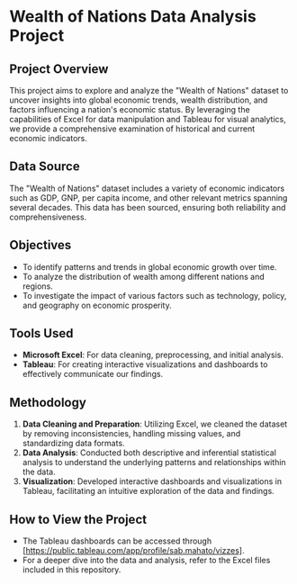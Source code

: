 # Wealth of Nations Data Analysis Project

## Project Overview
This project aims to explore and analyze the "Wealth of Nations" dataset to uncover insights into global economic trends, wealth distribution, and factors influencing a nation's economic status. By leveraging the capabilities of Excel for data manipulation and Tableau for visual analytics, we provide a comprehensive examination of historical and current economic indicators.

## Data Source
The "Wealth of Nations" dataset includes a variety of economic indicators such as GDP, GNP, per capita income, and other relevant metrics spanning several decades. This data has been sourced, ensuring both reliability and comprehensiveness.

## Objectives
- To identify patterns and trends in global economic growth over time.
- To analyze the distribution of wealth among different nations and regions.
- To investigate the impact of various factors such as technology, policy, and geography on economic prosperity.

## Tools Used
- **Microsoft Excel**: For data cleaning, preprocessing, and initial analysis.
- **Tableau**: For creating interactive visualizations and dashboards to effectively communicate our findings.

## Methodology
1. **Data Cleaning and Preparation**: Utilizing Excel, we cleaned the dataset by removing inconsistencies, handling missing values, and standardizing data formats.
2. **Data Analysis**: Conducted both descriptive and inferential statistical analysis to understand the underlying patterns and relationships within the data.
3. **Visualization**: Developed interactive dashboards and visualizations in Tableau, facilitating an intuitive exploration of the data and findings.

## How to View the Project
- The Tableau dashboards can be accessed through [https://public.tableau.com/app/profile/sab.mahato/vizzes].
- For a deeper dive into the data and analysis, refer to the Excel files included in this repository.
